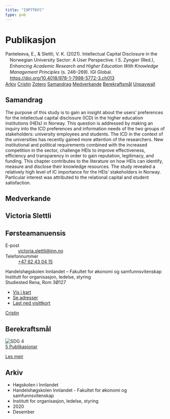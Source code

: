 ```yaml
---
title: "I9P7TKFC"
type: pub
---
```

<h1>Publikasjon</h1>
<article id="csl-bib-container-I9P7TKFC" class="csl-bib-container">
  <div class="csl-bib-body" style="line-height: 1.35; padding-left: 1em; text-indent:-1em;">
  <div class="csl-entry">Panteleeva, E., &amp; Slettli, V. K. (2021). Intellectual Capital Disclosure in the Norwegian University Sector: A User Perspective. I S. Zyngier (Red.), <i>Enhancing Academic Research and Higher Education With Knowledge Management Principles</i> (s. 246&#x2013;269). IGI Global. <a href="https://doi.org/10.4018/978-1-7998-5772-3.ch013">https://doi.org/10.4018/978-1-7998-5772-3.ch013</a></div>
</div>
  <div class="csl-bib-buttons">
    <a href="#taxonomy-article-I9P7TKFC" class="csl-bib-button">Arkiv</a>
    <a href="https://app.cristin.no/results/show.jsf?id=1862542" alt="Cristin URL" class="csl-bib-button">Cristin</a>
    <a href="http://zotero.org/groups/5402882/items/I9P7TKFC" alt="Zotero URL" class="csl-bib-button">Zotero</a>
    <a href="#abstract-article-I9P7TKFC" class="csl-bib-button">Samandrag</a>
    <a href="#contributors-article-I9P7TKFC" class="csl-bib-button">Medverkande</a>
    <a href="#sdg-article-I9P7TKFC" class="csl-bib-button">Berekraftsmål</a>
    <a href="https://doi.org/10.4018/978-1-7998-5772-3.ch013" class="csl-bib-button">Unpaywall</a>
  </div>
  <div id="csl-bib-meta-container-I9P7TKFC"></div>
</article>
<div id="csl-bib-meta-I9P7TKFC" class="csl-bib-meta">
  <article id="abstract-article-I9P7TKFC" class="abstract-article">
    <h1>Samandrag</h1>
    The purpose of this study is to gain an insight about the users’ preferences for the intellectual capital disclosure (ICD) in the higher education institutions (HEIs) in Norway. This question is addressed by making an inquiry into the ICD preferences and information needs of the two groups of stakeholders: university employees and students. The ICD in the context of the universities has recently gained more attention of the researchers. New institutional and political requirements combined with the increased competition in the sector, challenge HEIs to improve effectiveness, efficiency and transparency in order to gain reputation, legitimacy, and funding. This chapter contributes to the literature on how HEIs can identify, measure and disclose their knowledge resources. The study revealed a relatively high level of IC importance for the HEIs’ stakeholders in Norway. Particular interest was attributed to the relational capital and student satisfaction.
  </article>
  <article id="contributors-article-I9P7TKFC" class="contributors-article">
    <h1>Medverkande</h1>
    <div class="personas"> <div class="vrtx-hinn-person-card"> <div class="photo"> <i class="lar la-user-circle missing-person"></i> </div> <div class="info"> <hgroup><h1>Victoria Slettli</h1> <h2>Førsteamanuensis</h2> </hgroup><dl> <dt>E-post</dt> <dd> <a href="mailto:victoria.slettli@inn.no">victoria.slettli@inn.no</a> </dd> <dt>Telefonnummer</dt> <dd><a href="tel:+4762430415"> +47 62 43 04 15 </a></dd> </dl> <p> Handelshøgskolen Innlandet – Fakultet for økonomi og samfunnsvitenskap<br> Institutt for organisasjon, ledelse, styring<br> Studiested Rena, Rom 3Ø127 </p> <ul class="vrtx-hinn-links"> <li><a href="https://www.google.com/maps?q=61.13620,11.37454">Vis i kart</a></li> <li><a href="https://www.inn.no/finn-en-ansatt/victoria-slettli.html#vrtx-hinn-addresses">Se adresser</a></li> <li><a href="https://www.inn.no/finn-en-ansatt/victoria-slettli.html?vrtx=vcf">Last ned visittkort</a></li> </ul> </div> </div> <a href="https://app.cristin.no/persons/show.jsf?id=320594" alt="Cristin URL" class="personas-cristin">Cristin</a> </div>
  </article>
  <article id="sdg-article-I9P7TKFC" class="sdg-article">
    <h1>Berekraftsmål</h1>
    <div class="sdg-container"><div id="sdg4" class="sdg"> <img src="{{< params subfolder >}}images/sdg/sdg04_no.png" class="image" alt="SDG 4"> <div class="sdg-overlay"> <a href="{{< params subfolder >}}no/archive/?sdg=4#archive" class="sdg-publication-count"><span>5</span> Publikasjonar</a> <p><a href="NA" class="sdg-read-more">Les meir</a></p> </div> </div></div>
  </article>
  <article id="taxonomy-article-I9P7TKFC" class="taxonomy-article">
    <h1>Arkiv</h1>
    <ul>
      <li>Høgskolen i Innlandet</li>
      <li>Handelshøgskolen Innlandet - Fakultet for økonomi og samfunnsvitenskap</li>
      <li>Institutt for organisasjon, ledelse, styring</li>
      <li>2020</li>
      <li>Desember</li>
    </ul>
  </article>
</div>
